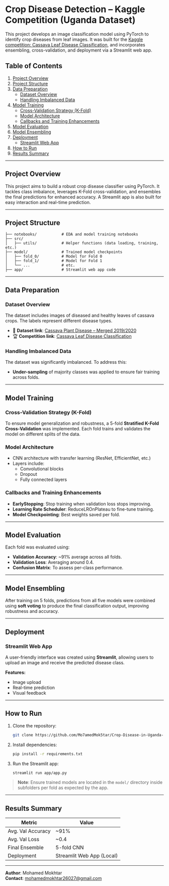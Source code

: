 # Crop Disease Detection – Kaggle Competition (Uganda Dataset)

This project develops an image classification model using PyTorch to identify crop diseases from leaf images. It was built for the [Kaggle competition: Cassava Leaf Disease Classification](https://www.kaggle.com/competitions/cassava-leaf-disease-classification), and incorporates ensembling, cross-validation, and deployment via a Streamlit web app.

## Table of Contents

1. [Project Overview](#project-overview)  
2. [Project Structure](#project-structure)  
3. [Data Preparation](#data-preparation)  
   - [Dataset Overview](#dataset-overview)  
   - [Handling Imbalanced Data](#handling-imbalanced-data)  
4. [Model Training](#model-training)  
   - [Cross-Validation Strategy (K-Fold)](#cross-validation-strategy-k-fold)  
   - [Model Architecture](#model-architecture)  
   - [Callbacks and Training Enhancements](#callbacks-and-training-enhancements)  
5. [Model Evaluation](#model-evaluation)  
6. [Model Ensembling](#model-ensembling)  
7. [Deployment](#deployment)  
   - [Streamlit Web App](#streamlit-web-app)  
8. [How to Run](#how-to-run)  
9. [Results Summary](#results-summary)

---

## Project Overview

This project aims to build a robust crop disease classifier using PyTorch. It tackles class imbalance, leverages K-Fold cross-validation, and ensembles the final predictions for enhanced accuracy. A Streamlit app is also built for easy interaction and real-time prediction.

---

## Project Structure

```
├── notebooks/           # EDA and model training notebooks
├── src/
│   ├── utils/           # Helper functions (data loading, training, etc.)
├── model/               # Trained model checkpoints
│   ├── fold_0/          # Model for Fold 0
│   ├── fold_1/          # Model for Fold 1
│   └── ...              # etc.
├── app/                 # Streamlit web app code
```

---

## Data Preparation

### Dataset Overview

The dataset includes images of diseased and healthy leaves of cassava crops. The labels represent different disease types.

- 📂 **Dataset link**: [Cassava Plant Disease – Merged 2019/2020](https://www.kaggle.com/datasets/srg9000/cassava-plant-disease-merged-20192020)  
- 🏆 **Competition link**: [Cassava Leaf Disease Classification](https://www.kaggle.com/competitions/cassava-leaf-disease-classification)

### Handling Imbalanced Data

The dataset was significantly imbalanced. To address this:

- **Under-sampling** of majority classes was applied to ensure fair training across folds.

---

## Model Training

### Cross-Validation Strategy (K-Fold)

To ensure model generalization and robustness, a 5-fold **Stratified K-Fold Cross-Validation** was implemented. Each fold trains and validates the model on different splits of the data.

### Model Architecture

- CNN architecture with transfer learning (ResNet, EfficientNet, etc.)
- Layers include:
  - Convolutional blocks
  - Dropout
  - Fully connected layers

### Callbacks and Training Enhancements

- **EarlyStopping**: Stop training when validation loss stops improving.
- **Learning Rate Scheduler**: ReduceLROnPlateau to fine-tune training.
- **Model Checkpointing**: Best weights saved per fold.

---

## Model Evaluation

Each fold was evaluated using:

- **Validation Accuracy**: ~91% average across all folds.
- **Validation Loss**: Averaging around 0.4.
- **Confusion Matrix**: To assess per-class performance.

---

## Model Ensembling

After training on 5 folds, predictions from all five models were combined using **soft voting** to produce the final classification output, improving robustness and accuracy.

---

## Deployment

### Streamlit Web App

A user-friendly interface was created using **Streamlit**, allowing users to upload an image and receive the predicted disease class.

**Features:**

- Image upload  
- Real-time prediction  
- Visual feedback  

---

## How to Run

1. Clone the repository:
   ```bash
   git clone https://github.com/Mo7amedMok5tar/Crop-Disease-in-Uganda-.git
   ```

2. Install dependencies:
   ```bash
   pip install -r requirements.txt
   ```

3. Run the Streamlit app:
   ```bash
   streamlit run app/app.py
   ```

> **Note**: Ensure trained models are located in the `model/` directory inside subfolders per fold as expected by the app.

---

## Results Summary

| Metric              | Value     |
|---------------------|-----------|
| Avg. Val Accuracy   | ~91%      |
| Avg. Val Loss       | ~0.4      |
| Final Ensemble      | 5-fold CNN |
| Deployment          | Streamlit Web App (Local) |

---

**Author**: Mohamed Mokhtar  
**Contact**: mohamedmokhtar26027@gmail.com
